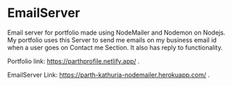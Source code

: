 # EmailServer
 Email server for portfolio made using NodeMailer and Nodemon on Nodejs.
 My portfolio uses this Server to send me emails on my business email id when a user goes on Contact me Section. It also has reply to functionality.
 
 
 Portfolio link: https://parthprofile.netlify.app/ .
 
 EmailServer Link: https://parth-kathuria-nodemailer.herokuapp.com/ .
